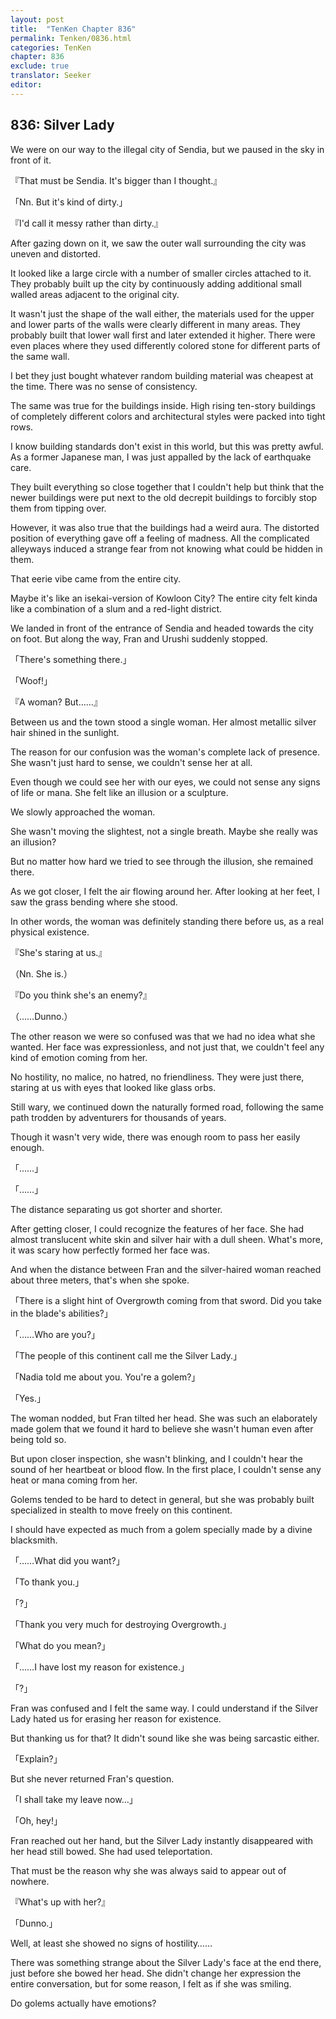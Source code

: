 ```yaml
---
layout: post
title:  "TenKen Chapter 836"
permalink: Tenken/0836.html
categories: TenKen
chapter: 836
exclude: true
translator: Seeker
editor: 
---
```

<h2 id="ch836">836: Silver Lady</h2>

 We were on our way to the illegal city of Sendia, but we paused in the sky in front of it.

『That must be Sendia. It's bigger than I thought.』

「Nn. But it's kind of dirty.」

『I'd call it messy rather than dirty.』

 After gazing down on it, we saw the outer wall surrounding the city was uneven and distorted.

 It looked like a large circle with a number of smaller circles attached to it. They probably built up the city by continuously adding additional small walled areas adjacent to the original city.

 It wasn't just the shape of the wall either, the materials used for the upper and lower parts of the walls were clearly different in many areas. They probably built that lower wall first and later extended it higher. There were even places where they used differently colored stone for different parts of the same wall.

 I bet they just bought whatever random building material was cheapest at the time. There was no sense of consistency.

 The same was true for the buildings inside. High rising ten-story buildings of completely different colors and architectural styles were packed into tight rows.

 I know building standards don't exist in this world, but this was pretty awful. As a former Japanese man, I was just appalled by the lack of earthquake care.

 They built everything so close together that I couldn't help but think that the newer buildings were put next to the old decrepit buildings to forcibly stop them from tipping over.

 However, it was also true that the buildings had a weird aura. The distorted position of everything gave off a feeling of madness. All the complicated alleyways induced a strange fear from not knowing what could be hidden in them.

 That eerie vibe came from the entire city.

 Maybe it's like an isekai-version of Kowloon City? The entire city felt kinda like a combination of a slum and a red-light district.

 We landed in front of the entrance of Sendia and headed towards the city on foot. But along the way, Fran and Urushi suddenly stopped.

「There's something there.」

「Woof!」

『A woman? But……』

 Between us and the town stood a single woman. Her almost metallic silver hair shined in the sunlight.

 The reason for our confusion was the woman's complete lack of presence. She wasn't just hard to sense, we couldn't sense her at all.

 Even though we could see her with our eyes, we could not sense any signs of life or mana. She felt like an illusion or a sculpture.

 We slowly approached the woman.

 She wasn't moving the slightest, not a single breath. Maybe she really was an illusion?

 But no matter how hard we tried to see through the illusion, she remained there.

 As we got closer, I felt the air flowing around her. After looking at her feet, I saw the grass bending where she stood.

 In other words, the woman was definitely standing there before us, as a real physical existence.

『She's staring at us.』

（Nn. She is.）

『Do you think she's an enemy?』

（……Dunno.）
 
 The other reason we were so confused was that we had no idea what she wanted. Her face was expressionless, and not just that, we couldn't feel any kind of emotion coming from her.

 No hostility, no malice, no hatred, no friendliness. They were just there, staring at us with eyes that looked like glass orbs.

 Still wary, we continued down the naturally formed road, following the same path trodden by adventurers for thousands of years.

 Though it wasn't very wide, there was enough room to pass her easily enough.

「……」

「……」

 The distance separating us got shorter and shorter.

 After getting closer, I could recognize the features of her face. She had almost translucent white skin and silver hair with a dull sheen. What's more, it was scary how perfectly formed her face was.

 And when the distance between Fran and the silver-haired woman reached about three meters, that's when she spoke.

「There is a slight hint of Overgrowth coming from that sword. Did you take in the blade's abilities?」

「……Who are you?」

「The people of this continent call me the Silver Lady.」

「Nadia told me about you. You're a golem?」

「Yes.」

 The woman nodded, but Fran tilted her head. She was such an elaborately made golem that we found it hard to believe she wasn't human even after being told so.

 But upon closer inspection, she wasn't blinking, and I couldn't hear the sound of her heartbeat or blood flow. In the first place, I couldn't sense any heat or mana coming from her.

 Golems tended to be hard to detect in general, but she was probably built specialized in stealth to move freely on this continent.

 I should have expected as much from a golem specially made by a divine blacksmith.

「……What did you want?」

「To thank you.」

「?」

「Thank you very much for destroying Overgrowth.」

「What do you mean?」

「……I have lost my reason for existence.」

「?」

 Fran was confused and I felt the same way. I could understand if the Silver Lady hated us for erasing her reason for existence.

 But thanking us for that? It didn't sound like she was being sarcastic either.

「Explain?」

 But she never returned Fran's question.

「I shall take my leave now…」

「Oh, hey!」

 Fran reached out her hand, but the Silver Lady instantly disappeared with her head still bowed. She had used teleportation.

 That must be the reason why she was always said to appear out of nowhere.

『What's up with her?』

「Dunno.」

 Well, at least she showed no signs of hostility……

 There was something strange about the Silver Lady's face at the end there, just before she bowed her head. She didn't change her expression the entire conversation, but for some reason, I felt as if she was smiling.

 Do golems actually have emotions?



